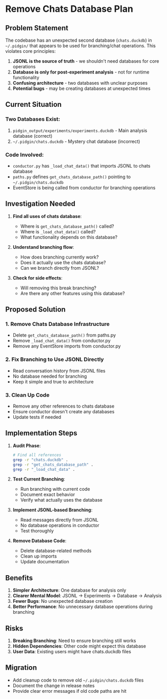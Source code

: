 # Remove Chats Database Plan

## Problem Statement

The codebase has an unexpected second database (`chats.duckdb`) in `~/.pidgin/` that appears to be used for branching/chat operations. This violates core principles:

1. **JSONL is the source of truth** - we shouldn't need databases for core operations
2. **Database is only for post-experiment analysis** - not for runtime functionality
3. **Confusing architecture** - two databases with unclear purposes
4. **Potential bugs** - may be creating databases at unexpected times

## Current Situation

### Two Databases Exist:
1. `pidgin_output/experiments/experiments.duckdb` - Main analysis database (correct)
2. `~/.pidgin/chats.duckdb` - Mystery chat database (incorrect)

### Code Involved:
- `conductor.py` has `_load_chat_data()` that imports JSONL to chats database
- `paths.py` defines `get_chats_database_path()` pointing to `~/.pidgin/chats.duckdb`
- EventStore is being called from conductor for branching operations

## Investigation Needed

1. **Find all uses of chats database**:
   - Where is `get_chats_database_path()` called?
   - Where is `_load_chat_data()` called?
   - What functionality depends on this database?

2. **Understand branching flow**:
   - How does branching currently work?
   - Does it actually use the chats database?
   - Can we branch directly from JSONL?

3. **Check for side effects**:
   - Will removing this break branching?
   - Are there any other features using this database?

## Proposed Solution

### 1. Remove Chats Database Infrastructure
- Delete `get_chats_database_path()` from paths.py
- Remove `_load_chat_data()` from conductor.py
- Remove any EventStore imports from conductor.py

### 2. Fix Branching to Use JSONL Directly
- Read conversation history from JSONL files
- No database needed for branching
- Keep it simple and true to architecture

### 3. Clean Up Code
- Remove any other references to chats database
- Ensure conductor doesn't create any databases
- Update tests if needed

## Implementation Steps

1. **Audit Phase**:
   ```bash
   # Find all references
   grep -r "chats.duckdb" .
   grep -r "get_chats_database_path" .
   grep -r "_load_chat_data" .
   ```

2. **Test Current Branching**:
   - Run branching with current code
   - Document exact behavior
   - Verify what actually uses the database

3. **Implement JSONL-based Branching**:
   - Read messages directly from JSONL
   - No database operations in conductor
   - Test thoroughly

4. **Remove Database Code**:
   - Delete database-related methods
   - Clean up imports
   - Update documentation

## Benefits

1. **Simpler Architecture**: One database for analysis only
2. **Clearer Mental Model**: JSONL → Experiments → Database → Analysis
3. **Fewer Bugs**: No unexpected database creation
4. **Better Performance**: No unnecessary database operations during branching

## Risks

1. **Breaking Branching**: Need to ensure branching still works
2. **Hidden Dependencies**: Other code might expect this database
3. **User Data**: Existing users might have chats.duckdb files

## Migration

- Add cleanup code to remove old `~/.pidgin/chats.duckdb` files
- Document the change in release notes
- Provide clear error messages if old code paths are hit